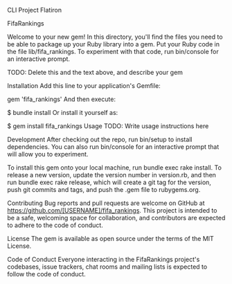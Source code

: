 
CLI Project Flatiron

FifaRankings

Welcome to your new gem! In this directory, you'll find the files you need to be able to package up your Ruby library into a gem. Put your Ruby code in the file lib/fifa_rankings. To experiment with that code, run bin/console for an interactive prompt.

TODO: Delete this and the text above, and describe your gem

Installation
Add this line to your application's Gemfile:

gem 'fifa_rankings'
And then execute:

$ bundle install
Or install it yourself as:

$ gem install fifa_rankings
Usage
TODO: Write usage instructions here

Development
After checking out the repo, run bin/setup to install dependencies. You can also run bin/console for an interactive prompt that will allow you to experiment.

To install this gem onto your local machine, run bundle exec rake install. To release a new version, update the version number in version.rb, and then run bundle exec rake release, which will create a git tag for the version, push git commits and tags, and push the .gem file to rubygems.org.

Contributing
Bug reports and pull requests are welcome on GitHub at https://github.com/[USERNAME]/fifa_rankings. This project is intended to be a safe, welcoming space for collaboration, and contributors are expected to adhere to the code of conduct.

License
The gem is available as open source under the terms of the MIT License.

Code of Conduct
Everyone interacting in the FifaRankings project's codebases, issue trackers, chat rooms and mailing lists is expected to follow the code of conduct.

